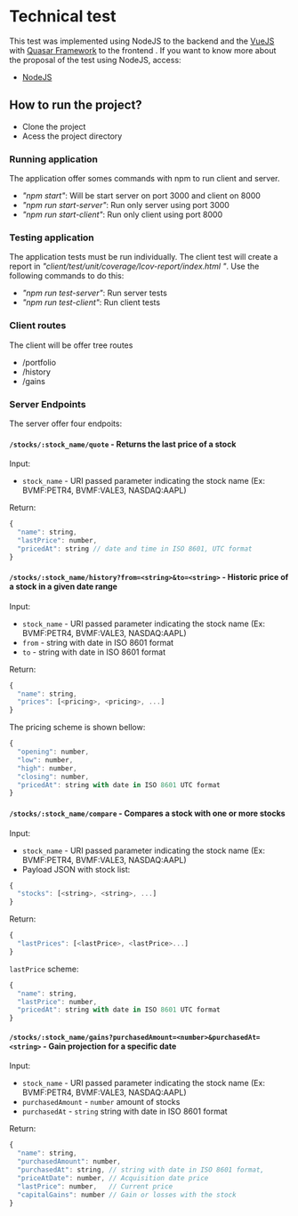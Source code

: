 # Technical test

This test was implemented using NodeJS to the backend and the [VueJS](https://vuejs.org/) with [Quasar Framework](http://quasar-framework.org/) to the frontend .
If you want to know more about the proposal of the test using NodeJS, access:

- [NodeJS](doc-node-test/README_ENGLISH.md)

## How to run the project?

- Clone the project
- Acess the project directory

### Running application

<p>The application offer somes commands with npm to run client and server.</p>

- *"npm start"*: Will be start server on port 3000 and client on 8000
- *"npm run start-server"*: Run only server using port 3000
- *"npm run start-client"*: Run only client using port 8000

### Testing application

The application tests must be run individually. The client test will create a report in *"client/test/unit/coverage/lcov-report/index.html
"*. Use the following commands to do this:

- *"npm run test-server"*: Run server tests
- *"npm run test-client"*: Run client tests

### Client routes

The client will be offer tree routes

- /portfolio
- /history
- /gains

### Server Endpoints

The server offer four endpoits:

#### `/stocks/:stock_name/quote` - Returns the last price of a stock ####

Input:

- `stock_name` - URI passed parameter indicating the stock name (Ex: BVMF:PETR4, BVMF:VALE3, NASDAQ:AAPL)

Return:

```js
{
  "name": string,
  "lastPrice": number,
  "pricedAt": string // date and time in ISO 8601, UTC format
}
```

#### `/stocks/:stock_name/history?from=<string>&to=<string>` - Historic price of a stock in a given date range ####

Input:

- `stock_name` - URI passed parameter indicating the stock name (Ex: BVMF:PETR4, BVMF:VALE3, NASDAQ:AAPL)
- `from` - string with date in ISO 8601 format
- `to` - string with date in ISO 8601 format

Return:
```js
{
  "name": string,
  "prices": [<pricing>, <pricing>, ...]
}
```

The pricing scheme is shown bellow:

```js
{
  "opening": number,
  "low": number,
  "high": number,
  "closing": number,
  "pricedAt": string with date in ISO 8601 UTC format
}
```

#### `/stocks/:stock_name/compare` - Compares a stock with one or more stocks ####

Input:

- `stock_name` - URI passed parameter indicating the stock name (Ex: BVMF:PETR4, BVMF:VALE3, NASDAQ:AAPL)
- Payload JSON with stock list:

```js
{
  "stocks": [<string>, <string>, ...]
}
```

Return:

```js
{
  "lastPrices": [<lastPrice>, <lastPrice>...]
}
```

`lastPrice` scheme:

```js
{
  "name": string,
  "lastPrice": number,
  "pricedAt": string with date in ISO 8601 UTC format
}
```

#### `/stocks/:stock_name/gains?purchasedAmount=<number>&purchasedAt=<string>` - Gain projection for a specific date ####

Input:

- `stock_name` - URI passed parameter indicating the stock name (Ex: BVMF:PETR4, BVMF:VALE3, NASDAQ:AAPL)
- `purchasedAmount` - `number` amount of stocks
- `purchasedAt` - `string` string with date in ISO 8601 format

Return:

```js
{
  "name": string,
  "purchasedAmount": number,
  "purchasedAt": string, // string with date in ISO 8601 format,
  "priceAtDate": number, // Acquisition date price
  "lastPrice": number,   // Current price
  "capitalGains": number // Gain or losses with the stock
}
```
